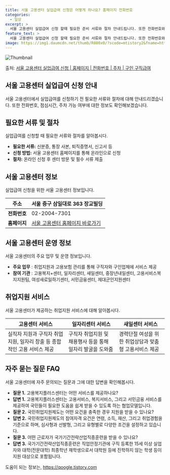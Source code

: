 ```yaml
---
title: 서울 고용센터 실업급여 신청은 어떻게 하나요? 홈페이지 전화번호
categories:
  - 일상
excerpt: >
  서울 고용센터 실업급여 신청 할때 필요한 준비 서류와 절차 안내드립니다. 또한 전화번호와 점심시간은 언제인지, 주차는 가능한지 궁금한 내용을 안내 드리겠습니다. 실업급여의 경우 아래 홈페이지를 통해 신청하시면 됩니다. 서울 고용센터 실업급여 신청하기 👈 클릭 서울고용복지플러스센터 주소전화번호 서울 중구 삼일대로 363 장교빌딩02-2004-7301 서울 고용센터 홈페이지 바로가기 👈 클릭 고용복지플러스센터 소개 국민들이 쉽고 편리하게 필요한 도움을 받을 수 있는 협업 모델로 고용, 복지, 서민금융 서비스를 통합적으로 제공합니다. 주요 업무 업무: 취업지원과 고용보험 관리를 통해 구직자와 구인업체에 서비스를 제공합니다. 참여기관 및 체계도 고용복지+센터 운영위원회 실무협의회 고용센터, 일자리센터, 새일센터..
feature_text: >
  서울 고용센터 실업급여 신청 할때 필요한 준비 서류와 절차 안내드립니다. 또한 전화번호와 점심시간은 언제인지, 주차는 가능한지 궁금한 내용을 안내 드리겠습니다. 실업급여의 경우 아래 홈페이지를 통해 신청하시면 됩니다. 서울 고용센터 실업급여 신청하기 👈 클릭 서울고용복지플러스센터 주소전화번호 서울 중구 삼일대로 363 장교빌딩02-2004-7301 서울 고용센터 홈페이지 바로가기 👈 클릭 고용복지플러스센터 소개 국민들이 쉽고 편리하게 필요한 도움을 받을 수 있는 협업 모델로 고용, 복지, 서민금융 서비스를 통합적으로 제공합니다. 주요 업무 업무: 취업지원과 고용보험 관리를 통해 구직자와 구인업체에 서비스를 제공합니다. 참여기관 및 체계도 고용복지+센터 운영위원회 실무협의회 고용센터, 일자리센터, 새일센터..
image: https://img1.daumcdn.net/thumb/R800x0/?scode=mtistory2&fname=https%3A%2F%2Fblog.kakaocdn.net%2Fdn%2FJmOkp%2FbtsGK2WLA7q%2FZHONAtEbwyInFTHiCYrZ90%2Fimg.png
---
```


![Thumbnail](https://img1.daumcdn.net/thumb/R800x0/?scode=mtistory2&fname=https%3A%2F%2Fblog.kakaocdn.net%2Fdn%2FJmOkp%2FbtsGK2WLA7q%2FZHONAtEbwyInFTHiCYrZ90%2Fimg.png)

<p>출처: <a href="https://qoogle.tistory.com/4621" rel="dofollow">서울 고용센터 실업급여 신청 | 홈페이지 | 전화번호 | 주차 | 구인 구직급여</a> </p>

## 서울 고용센터 실업급여 신청 안내

서울 고용센터에서 실업급여를 신청하기 전 필요한 서류와 절차에 대해 안내드리겠습니다. 또한 전화번호, 점심시간, 주차 가능 여부에 대한
정보도 확인해보겠습니다.

## 필요한 서류 및 절차

실업급여를 신청할 때 필요한 서류와 절차를 알아봅시다.

  * **필요한 서류:** 신분증, 통장 사본, 퇴직증명서, 신고서 등
  * **신청 방법:** 서울 고용센터 홈페이지를 통해 온라인으로 신청
  * **절차:** 온라인 신청 후 센터 방문 및 필수 서류 제출

## 서울 고용센터 정보

실업급여 신청을 위한 서울 고용센터 정보입니다.

**주소** | 서울 중구 삼일대로 363 장교빌딩  
---|---  
**전화번호** | 02-2004-7301  
**홈페이지** | [서울 고용센터 홈페이지 바로가기](https://qoogle.tistory.com/4621)  
  
## 서울 고용센터 운영 정보

서울 고용센터의 주요 업무 및 운영 정보입니다.

  * **주요 업무** : 취업지원과 고용보험 관리를 통해 구직자와 구인업체에 서비스 제공
  * **참여 기관** : 고용복지+센터, 일자리센터, 새일센터, 중장년내일센터, 고용서비스복지지원팀, 여성새로일하기센터, 서민금융센터, 제대군인지원센터

## 취업지원 서비스

서울 고용센터가 제공하는 취업지원 서비스에 대해 알아봅시다.

**고용센터 서비스** | **일자리센터 서비스** | **새일센터 서비스**  
---|---|---  
실직자 지원과 구직자 취업지원, 일자리 창출 등 종합적인 고용 서비스 제공 | 구직자 취업지원 및 채용행사 등을 통해 일자리 발굴을 도와줌 | 경력단절 여성을 위한 취업상담과 맞춤형 고용서비스 제공  
  
## 자주 묻는 질문 FAQ

서울 고용센터에 자주 문의되는 질문과 그에 대한 답변을 확인해봅시다.

  * **질문 1.** 고용복지플러스센터는 어떤 서비스를 제공하나요?
  * **답변 1.** 고용복지플러스센터는 고용서비스, 복지서비스, 그리고 서민금융 서비스를 제공하여 국민들이 필요한 도움을 쉽게 받을 수 있도록 하는 협업모델입니다.
  * **질문 2.** 국민취업지원제도는 어떤 요건을 충족한 경우 지원을 받을 수 있나요?
  * **답변 2.** 국민취업지원제도의 참여자격 요건은 연령, 소득, 재산, 그리고 취업경험을 기준으로 하며, 심사형과 선발형, 그리고 유형별로 다양한 조건을 설정하고 있습니다.
  * **질문 3.** 어떤 근로자가 국가기간전략산업직종훈련을 받을 수 있나요?
  * **답변 3.** 국가기간전략산업직종훈련은 직업안정기관에 구직 등록한 15세 이상 실업자와 대학(전문대학) 최종학년 재학생으로서 대학원 등에 진학하지 않는 학생 등이 지원 대상으로 포함됩니다.



 

도움이 되는 정보는, <a href="https://qoogle.tistory.com" rel="dofollow">https://qoogle.tistory.com</a>


